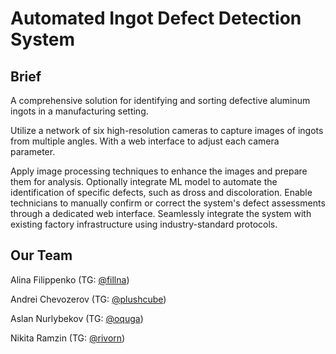 # Automated Ingot Defect Detection System
## Brief
A comprehensive solution for identifying and sorting defective aluminum ingots in a manufacturing setting.

Utilize a network of six high-resolution cameras to capture images of ingots from multiple angles. With a web interface to adjust each camera parameter.

Apply image processing techniques to enhance the images and prepare them for analysis.
Optionally integrate ML model to automate the identification of specific defects, such as dross and discoloration.
Enable technicians to manually confirm or correct the system's defect assessments through a dedicated web interface.
Seamlessly integrate the system with existing factory infrastructure using industry-standard protocols.

## Our Team
Alina Filippenko (TG: [@fillna](https://t.me/fillna))

Andrei Chevozerov (TG: [@plushcube](https://t.me/plushcube))

Aslan Nurlybekov (TG: [@oquga](https://t.me/oquga))

Nikita Ramzin (TG: [@rivorn](https://t.me/rivorn))

